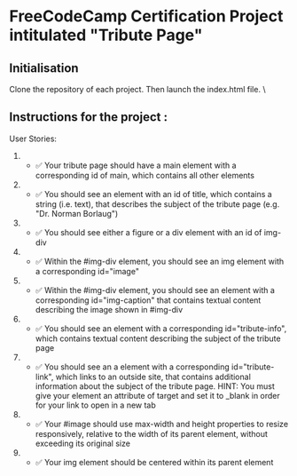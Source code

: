 # FreeCodeCamp Certification Project intitulated "Tribute Page"

## Initialisation 

Clone the repository of each project. Then launch the index.html file. \

## Instructions for the project : 

User Stories:

1. - ✅ Your tribute page should have a main element with a corresponding id of main, which contains all other elements
2. - ✅ You should see an element with an id of title, which contains a string (i.e. text), that describes the subject of the tribute page (e.g. "Dr. Norman Borlaug")
3. - ✅ You should see either a figure or a div element with an id of img-div
4. - ✅ Within the #img-div element, you should see an img element with a corresponding id="image"
5. - ✅ Within the #img-div element, you should see an element with a corresponding id="img-caption" that contains textual content describing the image shown in #img-div
6. - ✅ You should see an element with a corresponding id="tribute-info", which contains textual content describing the subject of the tribute page
7. - ✅ You should see an a element with a corresponding id="tribute-link", which links to an outside site, that contains additional information about the subject of the tribute page. HINT: You must give your element an attribute of target and set it to _blank in order for your link to open in a new tab
8. - ✅ Your #image should use max-width and height properties to resize responsively, relative to the width of its parent element, without exceeding its original size
9. - ✅ Your img element should be centered within its parent element
